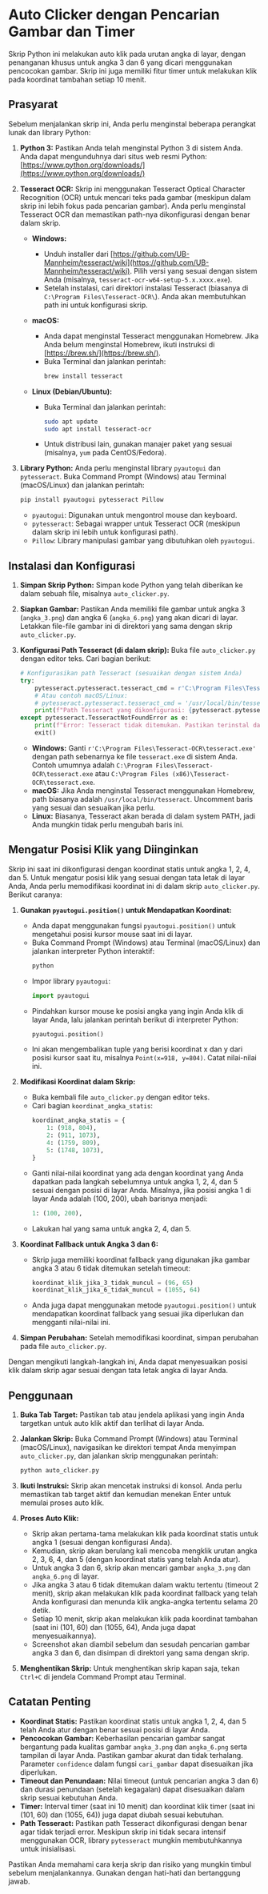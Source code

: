 # Auto Clicker dengan Pencarian Gambar dan Timer

Skrip Python ini melakukan auto klik pada urutan angka di layar, dengan penanganan khusus untuk angka 3 dan 6 yang dicari menggunakan pencocokan gambar. Skrip ini juga memiliki fitur timer untuk melakukan klik pada koordinat tambahan setiap 10 menit.

## Prasyarat

Sebelum menjalankan skrip ini, Anda perlu menginstal beberapa perangkat lunak dan library Python:

1.  **Python 3:** Pastikan Anda telah menginstal Python 3 di sistem Anda. Anda dapat mengunduhnya dari situs web resmi Python: [https://www.python.org/downloads/](https://www.python.org/downloads/)

2.  **Tesseract OCR:** Skrip ini menggunakan Tesseract Optical Character Recognition (OCR) untuk mencari teks pada gambar (meskipun dalam skrip ini lebih fokus pada pencarian gambar). Anda perlu menginstal Tesseract OCR dan memastikan path-nya dikonfigurasi dengan benar dalam skrip.

    * **Windows:**
        * Unduh installer dari [https://github.com/UB-Mannheim/tesseract/wiki](https://github.com/UB-Mannheim/tesseract/wiki). Pilih versi yang sesuai dengan sistem Anda (misalnya, `tesseract-ocr-w64-setup-5.x.xxxx.exe`).
        * Setelah instalasi, cari direktori instalasi Tesseract (biasanya di `C:\Program Files\Tesseract-OCR\`). Anda akan membutuhkan path ini untuk konfigurasi skrip.

    * **macOS:**
        * Anda dapat menginstal Tesseract menggunakan Homebrew. Jika Anda belum menginstal Homebrew, ikuti instruksi di [https://brew.sh/](https://brew.sh/).
        * Buka Terminal dan jalankan perintah:
            ```bash
            brew install tesseract
            ```

    * **Linux (Debian/Ubuntu):**
        * Buka Terminal dan jalankan perintah:
            ```bash
            sudo apt update
            sudo apt install tesseract-ocr
            ```
        * Untuk distribusi lain, gunakan manajer paket yang sesuai (misalnya, `yum` pada CentOS/Fedora).

3.  **Library Python:** Anda perlu menginstal library `pyautogui` dan `pytesseract`. Buka Command Prompt (Windows) atau Terminal (macOS/Linux) dan jalankan perintah:
    ```bash
    pip install pyautogui pytesseract Pillow
    ```
    * `pyautogui`: Digunakan untuk mengontrol mouse dan keyboard.
    * `pytesseract`: Sebagai wrapper untuk Tesseract OCR (meskipun dalam skrip ini lebih untuk konfigurasi path).
    * `Pillow`: Library manipulasi gambar yang dibutuhkan oleh `pyautogui`.

## Instalasi dan Konfigurasi

1.  **Simpan Skrip Python:** Simpan kode Python yang telah diberikan ke dalam sebuah file, misalnya `auto_clicker.py`.

2.  **Siapkan Gambar:** Pastikan Anda memiliki file gambar untuk angka 3 (`angka_3.png`) dan angka 6 (`angka_6.png`) yang akan dicari di layar. Letakkan file-file gambar ini di direktori yang sama dengan skrip `auto_clicker.py`.

3.  **Konfigurasi Path Tesseract (di dalam skrip):** Buka file `auto_clicker.py` dengan editor teks. Cari bagian berikut:
    ```python
    # Konfigurasikan path Tesseract (sesuaikan dengan sistem Anda)
    try:
        pytesseract.pytesseract.tesseract_cmd = r'C:\Program Files\Tesseract-OCR\tesseract.exe'   # Contoh Windows
        # Atau contoh macOS/Linux:
        # pytesseract.pytesseract.tesseract_cmd = '/usr/local/bin/tesseract'
        print(f"Path Tesseract yang dikonfigurasi: {pytesseract.pytesseract.tesseract_cmd}")
    except pytesseract.TesseractNotFoundError as e:
        print(f"Error: Tesseract tidak ditemukan. Pastikan terinstal dan path dikonfigurasi dengan benar.\n{e}")
        exit()
    ```
    * **Windows:** Ganti `r'C:\Program Files\Tesseract-OCR\tesseract.exe'` dengan path sebenarnya ke file `tesseract.exe` di sistem Anda. Contoh umumnya adalah `C:\Program Files\Tesseract-OCR\tesseract.exe` atau `C:\Program Files (x86)\Tesseract-OCR\tesseract.exe`.
    * **macOS:** Jika Anda menginstal Tesseract menggunakan Homebrew, path biasanya adalah `/usr/local/bin/tesseract`. Uncomment baris yang sesuai dan sesuaikan jika perlu.
    * **Linux:** Biasanya, Tesseract akan berada di dalam system PATH, jadi Anda mungkin tidak perlu mengubah baris ini.

## Mengatur Posisi Klik yang Diinginkan

Skrip ini saat ini dikonfigurasi dengan koordinat statis untuk angka 1, 2, 4, dan 5. Untuk mengatur posisi klik yang sesuai dengan tata letak di layar Anda, Anda perlu memodifikasi koordinat ini di dalam skrip `auto_clicker.py`. Berikut caranya:

1.  **Gunakan `pyautogui.position()` untuk Mendapatkan Koordinat:**
    * Anda dapat menggunakan fungsi `pyautogui.position()` untuk mengetahui posisi kursor mouse saat ini di layar.
    * Buka Command Prompt (Windows) atau Terminal (macOS/Linux) dan jalankan interpreter Python interaktif:
      ```bash
      python
      ```
    * Impor library `pyautogui`:
      ```python
      import pyautogui
      ```
    * Pindahkan kursor mouse ke posisi angka yang ingin Anda klik di layar Anda, lalu jalankan perintah berikut di interpreter Python:
      ```python
      pyautogui.position()
      ```
    * Ini akan mengembalikan tuple yang berisi koordinat x dan y dari posisi kursor saat itu, misalnya `Point(x=918, y=804)`. Catat nilai-nilai ini.

2.  **Modifikasi Koordinat dalam Skrip:**
    * Buka kembali file `auto_clicker.py` dengan editor teks.
    * Cari bagian `koordinat_angka_statis`:
      ```python
      koordinat_angka_statis = {
          1: (918, 804),
          2: (911, 1073),
          4: (1759, 809),
          5: (1748, 1073),
      }
      ```
    * Ganti nilai-nilai koordinat yang ada dengan koordinat yang Anda dapatkan pada langkah sebelumnya untuk angka 1, 2, 4, dan 5 sesuai dengan posisi di layar Anda. Misalnya, jika posisi angka 1 di layar Anda adalah (100, 200), ubah barisnya menjadi:
      ```python
      1: (100, 200),
      ```
    * Lakukan hal yang sama untuk angka 2, 4, dan 5.

3.  **Koordinat Fallback untuk Angka 3 dan 6:**
    * Skrip juga memiliki koordinat fallback yang digunakan jika gambar angka 3 atau 6 tidak ditemukan setelah timeout:
      ```python
      koordinat_klik_jika_3_tidak_muncul = (96, 65)
      koordinat_klik_jika_6_tidak_muncul = (1055, 64)
      ```
    * Anda juga dapat menggunakan metode `pyautogui.position()` untuk mendapatkan koordinat fallback yang sesuai jika diperlukan dan mengganti nilai-nilai ini.

4.  **Simpan Perubahan:** Setelah memodifikasi koordinat, simpan perubahan pada file `auto_clicker.py`.

Dengan mengikuti langkah-langkah ini, Anda dapat menyesuaikan posisi klik dalam skrip agar sesuai dengan tata letak angka di layar Anda.

## Penggunaan

1.  **Buka Tab Target:** Pastikan tab atau jendela aplikasi yang ingin Anda targetkan untuk auto klik aktif dan terlihat di layar Anda.

2.  **Jalankan Skrip:** Buka Command Prompt (Windows) atau Terminal (macOS/Linux), navigasikan ke direktori tempat Anda menyimpan `auto_clicker.py`, dan jalankan skrip menggunakan perintah:
    ```bash
    python auto_clicker.py
    ```

3.  **Ikuti Instruksi:** Skrip akan mencetak instruksi di konsol. Anda perlu memastikan tab target aktif dan kemudian menekan Enter untuk memulai proses auto klik.

4.  **Proses Auto Klik:**
    * Skrip akan pertama-tama melakukan klik pada koordinat statis untuk angka 1 (sesuai dengan konfigurasi Anda).
    * Kemudian, skrip akan berulang kali mencoba mengklik urutan angka 2, 3, 6, 4, dan 5 (dengan koordinat statis yang telah Anda atur).
    * Untuk angka 3 dan 6, skrip akan mencari gambar `angka_3.png` dan `angka_6.png` di layar.
    * Jika angka 3 atau 6 tidak ditemukan dalam waktu tertentu (timeout 2 menit), skrip akan melakukan klik pada koordinat fallback yang telah Anda konfigurasi dan menunda klik angka-angka tertentu selama 20 detik.
    * Setiap 10 menit, skrip akan melakukan klik pada koordinat tambahan (saat ini (101, 60) dan (1055, 64), Anda juga dapat menyesuaikannya).
    * Screenshot akan diambil sebelum dan sesudah pencarian gambar angka 3 dan 6, dan disimpan di direktori yang sama dengan skrip.

5.  **Menghentikan Skrip:** Untuk menghentikan skrip kapan saja, tekan `Ctrl+C` di jendela Command Prompt atau Terminal.

## Catatan Penting

* **Koordinat Statis:** Pastikan koordinat statis untuk angka 1, 2, 4, dan 5 telah Anda atur dengan benar sesuai posisi di layar Anda.
* **Pencocokan Gambar:** Keberhasilan pencarian gambar sangat bergantung pada kualitas gambar `angka_3.png` dan `angka_6.png` serta tampilan di layar Anda. Pastikan gambar akurat dan tidak terhalang. Parameter `confidence` dalam fungsi `cari_gambar` dapat disesuaikan jika diperlukan.
* **Timeout dan Penundaan:** Nilai timeout (untuk pencarian angka 3 dan 6) dan durasi penundaan (setelah kegagalan) dapat disesuaikan dalam skrip sesuai kebutuhan Anda.
* **Timer:** Interval timer (saat ini 10 menit) dan koordinat klik timer (saat ini (101, 60) dan (1055, 64)) juga dapat diubah sesuai kebutuhan.
* **Path Tesseract:** Pastikan path Tesseract dikonfigurasi dengan benar agar tidak terjadi error. Meskipun skrip ini tidak secara intensif menggunakan OCR, library `pytesseract` mungkin membutuhkannya untuk inisialisasi.

Pastikan Anda memahami cara kerja skrip dan risiko yang mungkin timbul sebelum menjalankannya. Gunakan dengan hati-hati dan bertanggung jawab.
